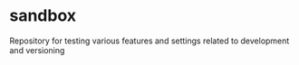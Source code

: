 # sandbox

Repository for testing various features and settings related to development and versioning
